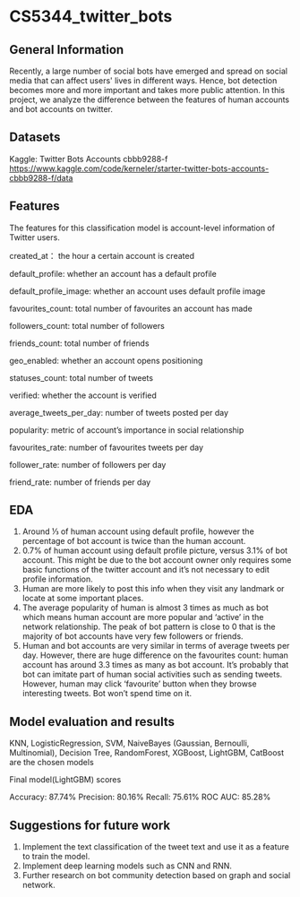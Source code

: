 # CS5344_twitter_bots
## General Information
Recently, a large number of social bots have emerged and spread on social media that can affect  users' lives in different ways. Hence, bot detection becomes more and more important and takes more public attention. In this project, we analyze the difference between the features of human accounts and bot accounts on twitter.

## Datasets
Kaggle: Twitter Bots Accounts cbbb9288-f
https://www.kaggle.com/code/kerneler/starter-twitter-bots-accounts-cbbb9288-f/data

## Features
The features for this classification model is account-level information of Twitter users.

created_at： the hour a certain account is created

default_profile: whether an account has a default profile

default_profile_image: whether an account uses default profile image

favourites_count: total number of favourites an account has made

followers_count: total number of followers

friends_count: total number of friends

geo_enabled: whether an account opens positioning

statuses_count: total number of tweets

verified: whether the account is verified

average_tweets_per_day: number of tweets posted per day

popularity: metric of account’s importance in social relationship

favourites_rate: number of favourites tweets per day

follower_rate: number of followers per day

friend_rate: number of friends per day

## EDA
1. Around ⅓ of human account using default profile, however the percentage of bot account is twice than the human account.
2. 0.7% of human account using default profile picture, versus 3.1% of bot account. This might be due to the bot account owner only requires some basic functions of the twitter account and it’s not necessary to edit profile information. 
3. Human are more likely to post this info when they visit any landmark or locate at some important places.
4. The average popularity of human is almost 3 times as much as bot which means human account are more popular and ‘active’ in the network relationship. The peak of bot pattern is close to 0 that is the majority of bot accounts have very few followers or friends.
5. Human and bot accounts are very similar in terms of average tweets per day. However, there are huge difference on the favourites count: human account has around 3.3 times as many as bot account. It’s probably that bot can imitate part of human social activities such as sending tweets. However, human may click ‘favourite’ button when they browse interesting tweets. Bot won’t spend time on it.

##  Model evaluation and results
KNN, LogisticRegression, SVM, NaiveBayes (Gaussian, Bernoulli, Multinomial), Decision Tree, RandomForest, XGBoost, LightGBM, CatBoost are the chosen models

Final model(LightGBM) scores

Accuracy: 87.74%
Precision: 80.16%
Recall: 75.61%
ROC AUC: 85.28%

## Suggestions for future work
1. Implement the text classification of the tweet text and use it as a feature to train the model.
2. Implement deep learning models such as CNN and RNN.
3. Further research on bot community detection based on graph and social network.
